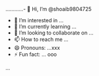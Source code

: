............- 👋 Hi, I’m @shoaib9804725
- 👀 I’m interested in ...
- 🌱 I’m currently learning ...
- 💞️ I’m looking to collaborate on ...
- 📫 How to reach me ...
- 😄 Pronouns: ...xxx
- ⚡ Fun fact: ...
ooo
<!---
shoaib9804725/shoaib9804725 is a ✨ special ✨ repository because its `README.md` (this file) appears on your GitHub profile.
You can click the Preview link to take a look at your changes. I need privacy security my device me
--->
...